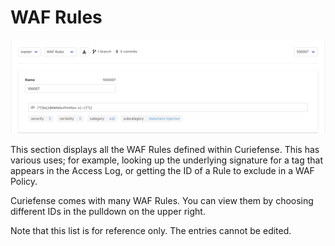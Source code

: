 # WAF Rules

![](../../.gitbook/assets/waf-rules%20%281%29.png)

This section displays all the WAF Rules defined within Curiefense. This has various uses; for example, looking up the underlying signature for a tag that appears in the Access Log, or getting the ID of a Rule to exclude in a WAF Policy.

Curiefense comes with many WAF Rules. You can view them by choosing different IDs in the pulldown on the upper right.

Note that this list is for reference only. The entries cannot be edited. 



